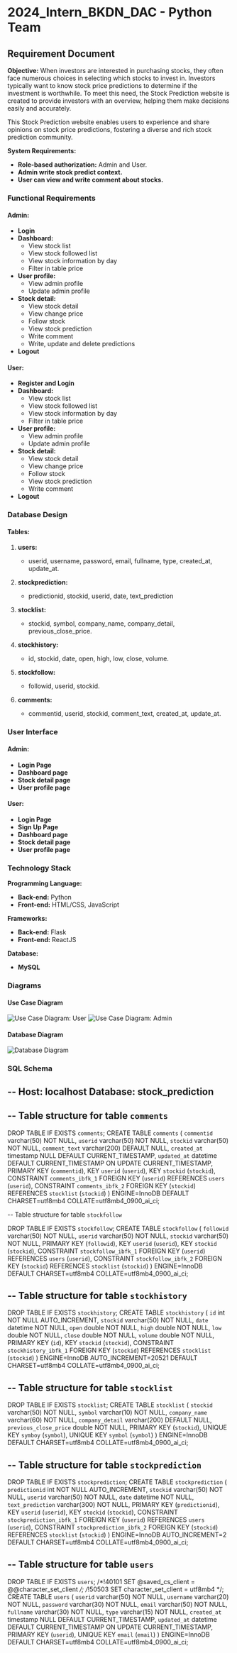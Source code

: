 # 2024_Intern_BKDN_DAC - Python Team

## Requirement Document

**Objective:**
When investors are interested in purchasing stocks, they often face numerous choices in selecting which stocks to invest in. Investors typically want to know stock price predictions to determine if the investment is worthwhile. To meet this need, the Stock Prediction website is created to provide investors with an overview, helping them make decisions easily and accurately.

This Stock Prediction website enables users to experience and share opinions on stock price predictions, fostering a diverse and rich stock prediction community.

**System Requirements:**
- **Role-based authorization:** Admin and User.
- **Admin write stock predict context.**
- **User can view and write comment about stocks.**


### Functional Requirements

#### Admin:
- **Login**
- **Dashboard:**
  - View stock list
  - View stock followed list
  - View stock information by day
  - Filter in table price
- **User profile:**
  - View admin profile
  - Update admin profile
- **Stock detail:**
  - View stock detail
  - View change price
  - Follow stock
  - View stock prediction
  - Write comment
  - Write, update and delete predictions
- **Logout**

#### User:
- **Register and Login**
- **Dashboard:**
  - View stock list
  - View stock followed list
  - View stock information by day
  - Filter in table price
- **User profile:**
  - View admin profile
  - Update admin profile
- **Stock detail:**
  - View stock detail
  - View change price
  - Follow stock
  - View stock prediction
  - Write comment
- **Logout**


### Database Design

#### Tables:
1. **users:**
   - userid, username, password, email, fullname, type, created_at, update_at.

2. **stockprediction:**
   - predictionid, stockid, userid, date, text_prediction

3. **stocklist:**
   - stockid, symbol, company_name, company_detail, previous_close_price.

4. **stockhistory:**
   - id, stockid, date, open, high, low, close, volume.

5. **stockfollow:**
   - followid, userid, stockid.

5. **comments:**
   - commentid, userid, stockid, comment_text, created_at, update_at.
### User Interface

#### Admin:
- **Login Page**
- **Dashboard page**
- **Stock detail page**
- **User profile page**

#### User:
- **Login Page**
- **Sign Up Page**
- **Dashboard page**
- **Stock detail page**
- **User profile page**

### Technology Stack

**Programming Language:**
- **Back-end:** Python 
- **Front-end:** HTML/CSS, JavaScript

**Frameworks:**
- **Back-end:** Flask
- **Front-end:** ReactJS

**Database:**
- **MySQL**

### Diagrams

#### Use Case Diagram
![Use Case Diagram: User](https://github.com/dtvn-training/2024-dn-python-stockprediction/blob/developer/Frontend/public/assets/User.png)
![Use Case Diagram: Admin](https://github.com/dtvn-training/2024-dn-python-stockprediction/blob/developer/Frontend/public/assets/Admin.png)
#### Database Diagram
![Database Diagram](https://github.com/dtvn-training/2024-dn-python-stockprediction/blob/developer/Frontend/public/assets/DB.png)

### SQL Schema

-- Host: localhost    Database: stock_prediction
--

-- Table structure for table `comments`
--
DROP TABLE IF EXISTS `comments`;
CREATE TABLE `comments` (
  `commentid` varchar(50) NOT NULL,
  `userid` varchar(50) NOT NULL,
  `stockid` varchar(50) NOT NULL,
  `comment_text` varchar(200) DEFAULT NULL,
  `created_at` timestamp NULL DEFAULT CURRENT_TIMESTAMP,
  `updated_at` datetime DEFAULT CURRENT_TIMESTAMP ON UPDATE CURRENT_TIMESTAMP,
  PRIMARY KEY (`commentid`),
  KEY `userid` (`userid`),
  KEY `stockid` (`stockid`),
  CONSTRAINT `comments_ibfk_1` FOREIGN KEY (`userid`) REFERENCES `users` (`userid`),
  CONSTRAINT `comments_ibfk_2` FOREIGN KEY (`stockid`) REFERENCES `stocklist` (`stockid`)
) ENGINE=InnoDB DEFAULT CHARSET=utf8mb4 COLLATE=utf8mb4_0900_ai_ci;

-- Table structure for table `stockfollow`

DROP TABLE IF EXISTS `stockfollow`;
CREATE TABLE `stockfollow` (
  `followid` varchar(50) NOT NULL,
  `userid` varchar(50) NOT NULL,
  `stockid` varchar(50) NOT NULL,
  PRIMARY KEY (`followid`),
  KEY `userid` (`userid`),
  KEY `stockid` (`stockid`),
  CONSTRAINT `stockfollow_ibfk_1` FOREIGN KEY (`userid`) REFERENCES `users` (`userid`),
  CONSTRAINT `stockfollow_ibfk_2` FOREIGN KEY (`stockid`) REFERENCES `stocklist` (`stockid`)
) ENGINE=InnoDB DEFAULT CHARSET=utf8mb4 COLLATE=utf8mb4_0900_ai_ci;

-- Table structure for table `stockhistory`
--
DROP TABLE IF EXISTS `stockhistory`;
CREATE TABLE `stockhistory` (
  `id` int NOT NULL AUTO_INCREMENT,
  `stockid` varchar(50) NOT NULL,
  `date` datetime NOT NULL,
  `open` double NOT NULL,
  `high` double NOT NULL,
  `low` double NOT NULL,
  `close` double NOT NULL,
  `volume` double NOT NULL,
  PRIMARY KEY (`id`),
  KEY `stockid` (`stockid`),
  CONSTRAINT `stockhistory_ibfk_1` FOREIGN KEY (`stockid`) REFERENCES `stocklist` (`stockid`)
) ENGINE=InnoDB AUTO_INCREMENT=20521 DEFAULT CHARSET=utf8mb4 COLLATE=utf8mb4_0900_ai_ci;

-- Table structure for table `stocklist`
--
DROP TABLE IF EXISTS `stocklist`;
CREATE TABLE `stocklist` (
  `stockid` varchar(50) NOT NULL,
  `symbol` varchar(10) NOT NULL,
  `company_name` varchar(60) NOT NULL,
  `company_detail` varchar(200) DEFAULT NULL,
  `previous_close_price` double NOT NULL,
  PRIMARY KEY (`stockid`),
  UNIQUE KEY `symboy` (`symbol`),
  UNIQUE KEY `symbol` (`symbol`)
) ENGINE=InnoDB DEFAULT CHARSET=utf8mb4 COLLATE=utf8mb4_0900_ai_ci;

-- Table structure for table `stockprediction`
--
DROP TABLE IF EXISTS `stockprediction`;
CREATE TABLE `stockprediction` (
  `predictionid` int NOT NULL AUTO_INCREMENT,
  `stockid` varchar(50) NOT NULL,
  `userid` varchar(50) NOT NULL,
  `date` datetime NOT NULL,
  `text_prediction` varchar(300) NOT NULL,
  PRIMARY KEY (`predictionid`),
  KEY `userid` (`userid`),
  KEY `stockid` (`stockid`),
  CONSTRAINT `stockprediction_ibfk_1` FOREIGN KEY (`userid`) REFERENCES `users` (`userid`),
  CONSTRAINT `stockprediction_ibfk_2` FOREIGN KEY (`stockid`) REFERENCES `stocklist` (`stockid`)
) ENGINE=InnoDB AUTO_INCREMENT=2 DEFAULT CHARSET=utf8mb4 COLLATE=utf8mb4_0900_ai_ci;

-- Table structure for table `users`
--
DROP TABLE IF EXISTS `users`;
/*!40101 SET @saved_cs_client     = @@character_set_client */;
/*!50503 SET character_set_client = utf8mb4 */;
CREATE TABLE `users` (
  `userid` varchar(50) NOT NULL,
  `username` varchar(20) NOT NULL,
  `password` varchar(30) NOT NULL,
  `email` varchar(50) NOT NULL,
  `fullname` varchar(30) NOT NULL,
  `type` varchar(15) NOT NULL,
  `created_at` timestamp NULL DEFAULT CURRENT_TIMESTAMP,
  `updated_at` datetime DEFAULT CURRENT_TIMESTAMP ON UPDATE CURRENT_TIMESTAMP,
  PRIMARY KEY (`userid`),
  UNIQUE KEY `email` (`email`)
) ENGINE=InnoDB DEFAULT CHARSET=utf8mb4 COLLATE=utf8mb4_0900_ai_ci;
